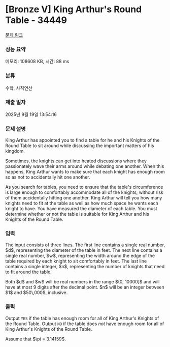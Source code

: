 # [Bronze V] King Arthur's Round Table - 34449 

[문제 링크](https://www.acmicpc.net/problem/34449) 

### 성능 요약

메모리: 108608 KB, 시간: 88 ms

### 분류

수학, 사칙연산

### 제출 일자

2025년 9월 19일 13:54:16

### 문제 설명

<p>King Arthur has appointed you to find a table for he and his Knights of the Round Table to sit around while discussing the important matters of his kingdom.</p>

<p>Sometimes, the knights can get into heated discussions where they passionately wave their arms around while debating one another. When this happens, King Arthur wants to make sure that each knight has enough room so as not to accidentally hit one another.</p>

<p>As you search for tables, you need to ensure that the table's circumference is large enough to comfortably accommodate all of the knights, without risk of them accidentally hitting one another. King Arthur will tell you how many knights need to fit at the table as well as how much space he wants each knight to have. You have measured the diameter of each table. You must determine whether or not the table is suitable for King Arthur and his Knights of the Round Table.</p>

### 입력 

 <p>The input consists of three lines. The first line contains a single real number, $d$, representing the diameter of the table in feet. The next line contains a single real number, $w$, representing the width around the edge of the table required by each knight to sit comfortably in feet. The last line contains a single integer, $n$, representing the number of knights that need to fit around the table.</p>

<p>Both $d$ and $w$ will be real numbers in the range $(0, 10000]$ and will have at most 9 digits after the decimal point. $n$ will be an integer between $1$ and $50\,000$, inclusive.</p>

### 출력 

 <p>Output <code>YES</code> if the table has enough room for all of King Arthur's Knights of the Round Table. Output <code>NO</code> if the table does <em>not</em> have enough room for all of King Arthur's Knights of the Round Table.</p>

<p>Assume that $\pi = 3.14159$.</p>


